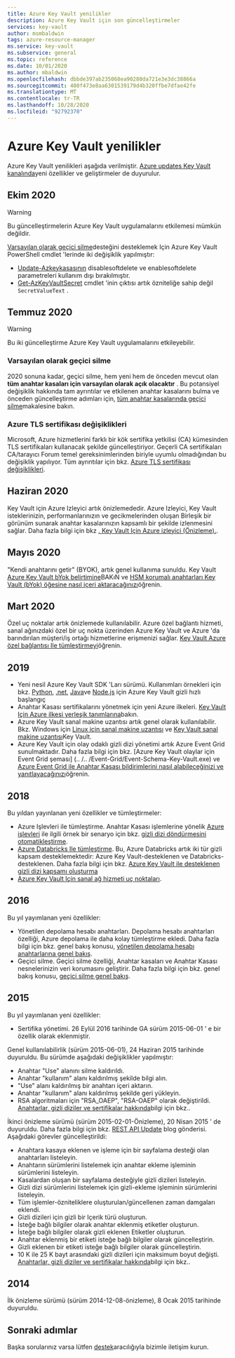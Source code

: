 ```yaml
---
title: Azure Key Vault yenilikler
description: Azure Key Vault için son güncelleştirmeler
services: key-vault
author: msmbaldwin
tags: azure-resource-manager
ms.service: key-vault
ms.subservice: general
ms.topic: reference
ms.date: 10/01/2020
ms.author: mbaldwin
ms.openlocfilehash: dbbde397ab235068ea90280da721e3e3dc38866a
ms.sourcegitcommit: 400f473e8aa6301539179d4b320ffbe7dfae42fe
ms.translationtype: MT
ms.contentlocale: tr-TR
ms.lasthandoff: 10/28/2020
ms.locfileid: "92792370"
---
```

# <a name="whats-new-for-azure-key-vault"></a>Azure Key Vault yenilikler

Azure Key Vault yenilikleri aşağıda verilmiştir. [Azure updates Key Vault kanalında](https://azure.microsoft.com/updates/?category=security&query=Key%20vault)yeni özellikler ve geliştirmeler de duyurulur.

## <a name="october-2020"></a>Ekim 2020

> [!WARNING]
> Bu güncelleştirmelerin Azure Key Vault uygulamalarını etkilemesi mümkün değildir.

[Varsayılan olarak geçici silme](#soft-delete-on-by-default)desteğini desteklemek Için Azure Key Vault PowerShell cmdlet 'lerinde iki değişiklik yapılmıştır:

- [Update-Azkeykasasının](/powershell/module/az.keyvault/update-azkeyvault) disablesoftdelete ve enablesoftdelete parametreleri kullanım dışı bırakılmıştır.
- [Get-AzKeyVaultSecret](/powershell/module/az.keyvault/get-azkeyvaultsecret) cmdlet 'inin çıktısı artık özniteliğe sahip değil `SecretValueText` .

## <a name="july-2020"></a>Temmuz 2020

> [!WARNING]
> Bu iki güncelleştirme Azure Key Vault uygulamalarını etkileyebilir.

### <a name="soft-delete-on-by-default"></a>Varsayılan olarak geçici silme

2020 sonuna kadar, geçici silme, hem yeni hem de önceden mevcut olan **tüm anahtar kasaları için varsayılan olarak açık olacaktır** . Bu potansiyel değişiklik hakkında tam ayrıntılar ve etkilenen anahtar kasalarını bulma ve önceden güncelleştirme adımları için, [tüm anahtar kasalarında geçici silme](soft-delete-change.md)makalesine bakın.

### <a name="azure-tls-certificate-changes"></a>Azure TLS sertifikası değişiklikleri

Microsoft, Azure hizmetlerini farklı bir kök sertifika yetkilisi (CA) kümesinden TLS sertifikaları kullanacak şekilde güncelleştiriyor. Geçerli CA sertifikaları CA/tarayıcı Forum temel gereksinimlerinden biriyle uyumlu olmadığından bu değişiklik yapılıyor.  Tüm ayrıntılar için bkz. [Azure TLS sertifikası değişiklikleri](../../security/fundamentals/tls-certificate-changes.md).

## <a name="june-2020"></a>Haziran 2020

Key Vault için Azure Izleyici artık önizlemededir.  Azure Izleyici, Key Vault isteklerinizin, performanlarınızın ve gecikmelerinden oluşan Birleşik bir görünüm sunarak anahtar kasalarınızın kapsamlı bir şekilde izlenmesini sağlar. Daha fazla bilgi için bkz [. Key Vault Için Azure izleyici (Önizleme).](../../azure-monitor/insights/key-vault-insights-overview.md).

## <a name="may-2020"></a>Mayıs 2020

"Kendi anahtarını getir" (BYOK), artık genel kullanıma sunuldu. Key Vault [Azure Key Vault bYok belirtimine](../keys/byok-specification.md)BAKıN ve [HSM korumalı anahtarları Key Vault (bYok) öğesine nasıl içeri aktaracağınızı](../keys/hsm-protected-keys-byok.md)öğrenin.

## <a name="march-2020"></a>Mart 2020

Özel uç noktalar artık önizlemede kullanılabilir. Azure özel bağlantı hizmeti, sanal ağınızdaki özel bir uç nokta üzerinden Azure Key Vault ve Azure 'da barındırılan müşteri/iş ortağı hizmetlerine erişmenizi sağlar.  [Key Vault Azure özel bağlantısı Ile tümleştirmeyi](private-link-service.md)öğrenin.

## <a name="2019"></a>2019

- Yeni nesil Azure Key Vault SDK 'Ları sürümü. Kullanımları örnekleri için bkz. [Python](../secrets/quick-create-python.md), [.net](../secrets/quick-create-net.md), [Java](../secrets/quick-create-java.md)ve [Node.js](../secrets/quick-create-node.md) için Azure Key Vault gizli hızlı başlangıç
- Anahtar Kasası sertifikalarını yönetmek için yeni Azure ilkeleri. [Key Vault Için Azure ilkesi yerleşik tanımlarına](../policy-reference.md)bakın.
- Azure Key Vault sanal makine uzantısı artık genel olarak kullanılabilir.  Bkz. Windows için [Linux için sanal makine uzantısı](../../virtual-machines/extensions/key-vault-linux.md) ve [Key Vault sanal makine uzantısı](../../virtual-machines/extensions/key-vault-windows.md)Key Vault.
- Azure Key Vault için olay odaklı gizli dizi yönetimi artık Azure Event Grid sunulmaktadır. Daha fazla bilgi için bkz. [Azure Key Vault olaylar için Event Grid şeması] (.. /.. /Event-Grid/Event-Schema-Key-Vault.exe) ve [Azure Event Grid ile Anahtar Kasası bildirimlerini nasıl alabileceğinizi ve yanıtlayacağınızı](event-grid-tutorial.md)öğrenin.

## <a name="2018"></a>2018

Bu yıldan yayınlanan yeni özellikler ve tümleştirmeler:

- Azure Işlevleri ile tümleştirme. Anahtar Kasası işlemlerine yönelik [Azure işlevleri](../../azure-functions/index.yml) ile ilgili örnek bir senaryo için bkz. [gizli dizi döndürmesini otomatikleştirme](../secrets/tutorial-rotation.md).
- [Azure Databricks Ile tümleştirme](/azure/databricks/scenarios/store-secrets-azure-key-vault). Bu, Azure Databricks artık iki tür gizli kapsam desteklemektedir: Azure Key Vault-desteklenen ve Databricks-desteklenen. Daha fazla bilgi için bkz. [Azure Key Vault ile desteklenen gizli dizi kapsamı oluşturma](/azure/databricks/security/secrets/secret-scopes#--create-an-azure-key-vault-backed-secret-scope)
- [Azure Key Vault Için sanal ağ hizmeti uç noktaları](overview-vnet-service-endpoints.md).

## <a name="2016"></a>2016

Bu yıl yayımlanan yeni özellikler:

- Yönetilen depolama hesabı anahtarları. Depolama hesabı anahtarları özelliği, Azure depolama ile daha kolay tümleştirme ekledi. Daha fazla bilgi için bkz. genel bakış konusu, [yönetilen depolama hesabı anahtarlarına genel bakış](../secrets/overview-storage-keys.md).
- Geçici silme. Geçici silme özelliği, Anahtar kasaları ve Anahtar Kasası nesnelerinizin veri korumasını geliştirir. Daha fazla bilgi için bkz. genel bakış konusu, [geçici silme genel bakış](./soft-delete-overview.md).

## <a name="2015"></a>2015

Bu yıl yayımlanan yeni özellikler:
- Sertifika yönetimi. 26 Eylül 2016 tarihinde GA sürüm 2015-06-01 ' e bir özellik olarak eklenmiştir.

Genel kullanılabilirlik (sürüm 2015-06-01), 24 Haziran 2015 tarihinde duyuruldu. Bu sürümde aşağıdaki değişiklikler yapılmıştır:
- Anahtar "Use" alanını silme kaldırıldı.
- Anahtar "kullanım" alanı kaldırılmış şekilde bilgi alın.
- "Use" alanı kaldırılmış bir anahtarı içeri aktarın.
- Anahtar "kullanım" alanı kaldırılmış şekilde geri yükleyin.
- RSA algoritmaları için "RSA_OAEP", "RSA-OAEP" olarak değiştirildi. [Anahtarlar, gizli diziler ve sertifikalar hakkında](about-keys-secrets-certificates.md)bilgi için bkz..

İkinci önizleme sürümü (sürüm 2015-02-01-Önizleme), 20 Nisan 2015 ' de duyuruldu. Daha fazla bilgi için bkz. [REST API Update](/archive/blogs/kv/rest-api-update) blog gönderisi. Aşağıdaki görevler güncelleştirildi:

- Anahtara kasaya eklenen ve işleme için bir sayfalama desteği olan anahtarları listeleyin.
- Anahtarın sürümlerini listelemek için anahtar ekleme işleminin sürümlerini listeleyin.
- Kasalardan oluşan bir sayfalama desteğiyle gizli dizileri listeleyin.
- Gizli dizi sürümlerini listelemek için gizli-ekleme işleminin sürümlerini listeleyin.
- Tüm işlemler-özniteliklere oluşturulan/güncellenen zaman damgaları eklendi.
- Gizli dizileri için gizli bir Içerik türü oluşturun.
- İsteğe bağlı bilgiler olarak anahtar eklenmiş etiketler oluşturun.
- İsteğe bağlı bilgiler olarak gizli eklenen Etiketler oluşturun.
- Anahtar eklenmiş bir etiketi isteğe bağlı bilgiler olarak güncelleştirin.
- Gizli eklenen bir etiketi isteğe bağlı bilgiler olarak güncelleştirin.
- 10 K ile 25 K bayt arasındaki gizli dizileri için maksimum boyut değişti. [Anahtarlar, gizli diziler ve sertifikalar hakkında](about-keys-secrets-certificates.md)bilgi için bkz..

## <a name="2014"></a>2014

İlk önizleme sürümü (sürüm 2014-12-08-önizleme), 8 Ocak 2015 tarihinde duyuruldu.

## <a name="next-steps"></a>Sonraki adımlar

Başka sorularınız varsa lütfen [destek](https://azure.microsoft.com/support/options/)aracılığıyla bizimle iletişim kurun.